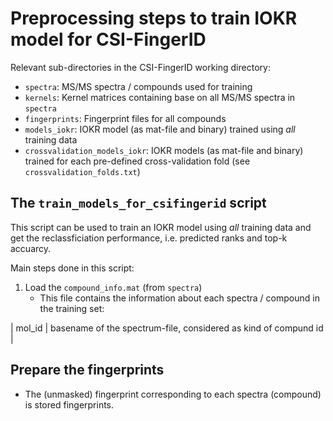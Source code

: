 # Preprocessing steps to train IOKR model for CSI-FingerID
Relevant sub-directories in the CSI-FingerID working directory:
- ```spectra```: MS/MS spectra / compounds used for training 
- ```kernels```: Kernel matrices containing base on all MS/MS spectra in 
                 ```spectra```
- ```fingerprints```: Fingerprint files for all compounds
- ```models_iokr```: IOKR model (as mat-file and binary) trained using *all* 
                     training data
- ```crossvalidation_models_iokr```: IOKR models (as mat-file and binary) trained
    for each pre-defined cross-validation fold (see ```crossvalidation_folds.txt```)

## The ```train_models_for_csifingerid``` script
This script can be used to train an IOKR model using *all* training data and get
the reclassficiation performance, i.e. predicted ranks and top-k accuarcy.

Main steps done in this script:

1. Load the ```compound_info.mat``` (from ```spectra```)
    * This file contains the information about each spectra / compound in the 
      training set: 

| mol_id | basename of the spectrum-file, considered as kind of compund id | 


## Prepare the fingerprints
- The (unmasked) fingerprint corresponding to each spectra (compound) is stored 
  fingerprints.